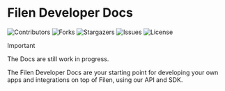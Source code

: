 # Filen Developer Docs

![Contributors](https://img.shields.io/github/contributors/JupiterPi/filen-docs?color=dark-green) ![Forks](https://img.shields.io/github/forks/JupiterPi/filen-docs?style=social) ![Stargazers](https://img.shields.io/github/stars/JupiterPi/filen-docs?style=social) ![Issues](https://img.shields.io/github/issues/JupiterPi/filen-docs) ![License](https://img.shields.io/github/license/JupiterPi/filen-docs)

> [!IMPORTANT]
> The Docs are still work in progress.

The Filen Developer Docs are your starting point for developing your own apps and integrations on top of Filen, using our API and SDK.